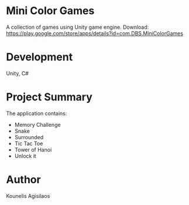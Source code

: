 # Mini Color Games
A collection of games using Unity game engine.
Download: https://play.google.com/store/apps/details?id=com.DBS.MiniColorGames

# Development
Unity, C#

# Project Summary
The application contains:
* Memory Challenge
* Snake
* Surrounded
* Tic Tac Toe
* Tower of Hanoi 
* Unlock it


# Author
Kounelis Agisilaos
